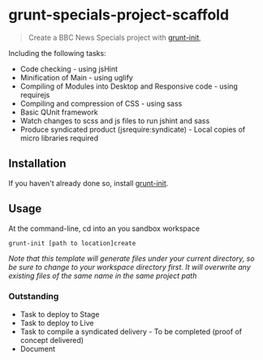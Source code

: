 # grunt-specials-project-scaffold

> Create a BBC News Specials project with [grunt-init][], 

Including the following tasks:

* Code checking - using jsHint
* Minification of Main - using uglify
* Compiling of Modules into Desktop and Responsive code - using requirejs
* Compiling and compression of CSS - using sass
* Basic QUnit framework 
* Watch changes to scss and js files to run jshint and sass
* Produce syndicated product (jsrequire:syndicate) - Local copies of micro libraries required

[grunt-init]: http://gruntjs.com/project-scaffolding

## Installation
If you haven't already done so, install [grunt-init][].

## Usage

At the command-line, cd into an you sandbox workspace

```
grunt-init [path to location]create
```

_Note that this template will generate files under your current directory, so be sure to change to your workspace directory first. It will overwrite any existing files of the same name in the same project path_

### Outstanding

* Task to deploy to Stage
* Task to deploy to Live
* Task to compile a syndicated delivery - To be completed (proof of concept delivered)
* Document
